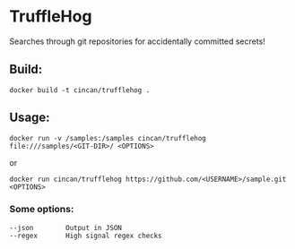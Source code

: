 # TruffleHog
Searches through git repositories for accidentally committed secrets!

## Build:
```
docker build -t cincan/trufflehog .
```

## Usage:
```
docker run -v /samples:/samples cincan/trufflehog file:///samples/<GIT-DIR>/ <OPTIONS>
```

or

```
docker run cincan/trufflehog https://github.com/<USERNAME>/sample.git <OPTIONS>
```

### Some options:
```
--json        Output in JSON
--regex       High signal regex checks
```

